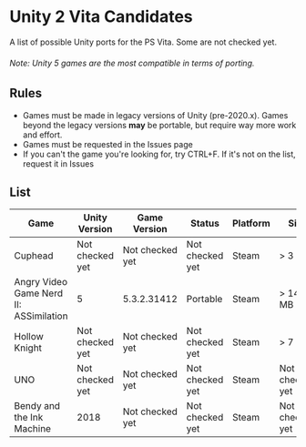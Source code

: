 # Unity 2 Vita Candidates
A list of possible Unity ports for the PS Vita. Some are not checked yet.
###### Note: Unity 5 games are the most compatible in terms of porting.

## Rules
- Games must be made in legacy versions of Unity (pre-2020.x). Games beyond the legacy versions **may** be portable, but require way more work and effort.
- Games must be requested in the Issues page
- If you can't the game you're looking for, try CTRL+F. If it's not on the list, request it in Issues

## List

| Game                                    | Unity Version    | Game Version       | Status              | Platform       | Size                 |
|-----------------------------------------|------------------|--------------------|---------------------|----------------|----------------------|
| Cuphead                                 | Not checked yet  | Not checked yet    | Not checked yet     | Steam          | > 3 GB               |
| Angry Video Game Nerd II: ASSimilation  | 5                | 5.3.2.31412        | Portable            | Steam          | > 145 MB             | 
| Hollow Knight                           | Not checked yet  | Not checked yet    | Not checked yet     | Steam          | > 7 GB               |
| UNO                                     | Not checked yet  | Not checked yet    | Not checked yet     | Steam          | Not checked yet      |
| Bendy and the Ink Machine               | 2018             | Not checked yet    | Not checked yet     | Steam          | Not checked yet      |
